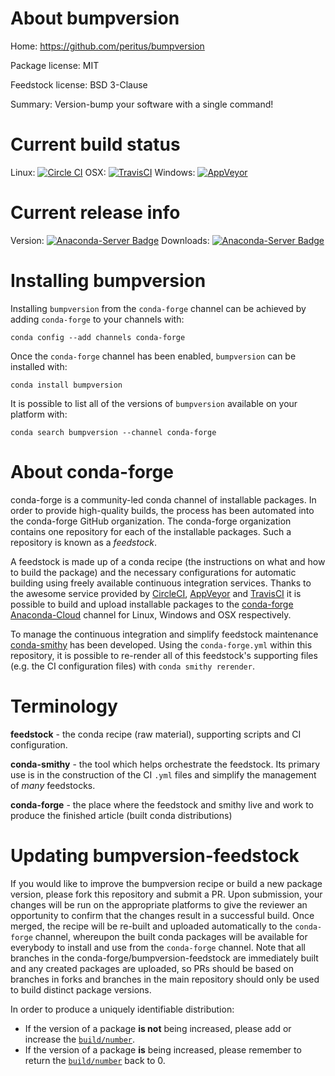 About bumpversion
=================

Home: https://github.com/peritus/bumpversion

Package license: MIT

Feedstock license: BSD 3-Clause

Summary: Version-bump your software with a single command!



Current build status
====================

Linux: [![Circle CI](https://circleci.com/gh/conda-forge/bumpversion-feedstock.svg?style=shield)](https://circleci.com/gh/conda-forge/bumpversion-feedstock)
OSX: [![TravisCI](https://travis-ci.org/conda-forge/bumpversion-feedstock.svg?branch=master)](https://travis-ci.org/conda-forge/bumpversion-feedstock)
Windows: [![AppVeyor](https://ci.appveyor.com/api/projects/status/github/conda-forge/bumpversion-feedstock?svg=True)](https://ci.appveyor.com/project/conda-forge/bumpversion-feedstock/branch/master)

Current release info
====================
Version: [![Anaconda-Server Badge](https://anaconda.org/conda-forge/bumpversion/badges/version.svg)](https://anaconda.org/conda-forge/bumpversion)
Downloads: [![Anaconda-Server Badge](https://anaconda.org/conda-forge/bumpversion/badges/downloads.svg)](https://anaconda.org/conda-forge/bumpversion)

Installing bumpversion
======================

Installing `bumpversion` from the `conda-forge` channel can be achieved by adding `conda-forge` to your channels with:

```
conda config --add channels conda-forge
```

Once the `conda-forge` channel has been enabled, `bumpversion` can be installed with:

```
conda install bumpversion
```

It is possible to list all of the versions of `bumpversion` available on your platform with:

```
conda search bumpversion --channel conda-forge
```


About conda-forge
=================

conda-forge is a community-led conda channel of installable packages.
In order to provide high-quality builds, the process has been automated into the
conda-forge GitHub organization. The conda-forge organization contains one repository
for each of the installable packages. Such a repository is known as a *feedstock*.

A feedstock is made up of a conda recipe (the instructions on what and how to build
the package) and the necessary configurations for automatic building using freely
available continuous integration services. Thanks to the awesome service provided by
[CircleCI](https://circleci.com/), [AppVeyor](http://www.appveyor.com/)
and [TravisCI](https://travis-ci.org/) it is possible to build and upload installable
packages to the [conda-forge](https://anaconda.org/conda-forge)
[Anaconda-Cloud](http://docs.anaconda.org/) channel for Linux, Windows and OSX respectively.

To manage the continuous integration and simplify feedstock maintenance
[conda-smithy](http://github.com/conda-forge/conda-smithy) has been developed.
Using the ``conda-forge.yml`` within this repository, it is possible to re-render all of
this feedstock's supporting files (e.g. the CI configuration files) with ``conda smithy rerender``.


Terminology
===========

**feedstock** - the conda recipe (raw material), supporting scripts and CI configuration.

**conda-smithy** - the tool which helps orchestrate the feedstock.
                   Its primary use is in the construction of the CI ``.yml`` files
                   and simplify the management of *many* feedstocks.

**conda-forge** - the place where the feedstock and smithy live and work to
                  produce the finished article (built conda distributions)


Updating bumpversion-feedstock
==============================

If you would like to improve the bumpversion recipe or build a new
package version, please fork this repository and submit a PR. Upon submission,
your changes will be run on the appropriate platforms to give the reviewer an
opportunity to confirm that the changes result in a successful build. Once
merged, the recipe will be re-built and uploaded automatically to the
`conda-forge` channel, whereupon the built conda packages will be available for
everybody to install and use from the `conda-forge` channel.
Note that all branches in the conda-forge/bumpversion-feedstock are
immediately built and any created packages are uploaded, so PRs should be based
on branches in forks and branches in the main repository should only be used to
build distinct package versions.

In order to produce a uniquely identifiable distribution:
 * If the version of a package **is not** being increased, please add or increase
   the [``build/number``](http://conda.pydata.org/docs/building/meta-yaml.html#build-number-and-string).
 * If the version of a package **is** being increased, please remember to return
   the [``build/number``](http://conda.pydata.org/docs/building/meta-yaml.html#build-number-and-string)
   back to 0.
